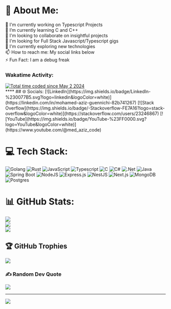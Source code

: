 # 💫 About Me:
🔭 I'm currently working on Typescript Projects<br>🌱 I’m currently learning C and C++<br>👯 I'm looking to collaborate on insightful projects<br>🤝 I'm looking for Full Stack Javascript/Typescript gigs<br>🧐 I'm currently exploring new technologies<br>📫 How to reach me: My social links below<br>⚡ Fun Fact: I am a debug freak

<!--START_SECTION:waka-->
<h3 align="left">Wakatime Activity:</h3>
<div align="left">
<a href="https://wakatime.com/@fccbc0ad-02bd-4202-8abe-4a9efc140a41"><img src="https://wakatime.com/badge/user/fccbc0ad-02bd-4202-8abe-4a9efc140a41.svg" alt="Total time coded since May 2 2024" /></a>
</div>****
<!--END_SECTION:waka-->
## 🌐 Socials:
[![LinkedIn](https://img.shields.io/badge/LinkedIn-%230077B5.svg?logo=linkedin&logoColor=white)](https://linkedin.com/in/mohamed-aziz-guennichi-82b741267) [![Stack Overflow](https://img.shields.io/badge/-Stackoverflow-FE7A16?logo=stack-overflow&logoColor=white)](https://stackoverflow.com/users/23246867) [![YouTube](https://img.shields.io/badge/YouTube-%23FF0000.svg?logo=YouTube&logoColor=white)](https://www.youtube.com/@med_aziz_code) 

# 💻 Tech Stack:
![Golang](https://img.shields.io/badge/Go-00ADD8?style=for-the-badge&logo=go&logoColor=white)
![Rust](https://img.shields.io/badge/Rust-000000?style=for-the-badge&logo=rust&logoColor=white)
![JavaScript](https://img.shields.io/badge/JavaScript-F7DF1E?style=for-the-badge&logo=javascript&logoColor=black)
![Typescript](https://img.shields.io/badge/TypeScript-3178C6?style=for-the-badge&logo=typescript&logoColor=white)
![C](https://img.shields.io/badge/C-A8B9CC?style=for-the-badge&logo=c&logoColor=white)
![C#](https://img.shields.io/badge/c%23-%23239120.svg?style=for-the-badge&logo=c-sharp&logoColor=white)
![.Net](https://img.shields.io/badge/.NET-512BD4?style=for-the-badge&logo=.net&logoColor=white)
![Java](https://img.shields.io/badge/Java-007396?style=for-the-badge&logo=java&logoColor=white)
![Spring Boot](https://img.shields.io/badge/Spring_Boot-6DB33F?style=for-the-badge&logo=spring-boot&logoColor=white)
![NodeJS](https://img.shields.io/badge/Node.js-339933?style=for-the-badge&logo=node.js&logoColor=white)
![Express.js](https://img.shields.io/badge/express.js-%23404d59.svg?style=for-the-badge&logo=express&logoColor=%2361DAFB)
![NestJS](https://img.shields.io/badge/NestJS-E0234E?style=for-the-badge&logo=nestjs&logoColor=white)
![Next.js](https://img.shields.io/badge/Next.js-000000?style=for-the-badge&logo=next.js&logoColor=white)
![MongoDB](https://img.shields.io/badge/MongoDB-47A248?style=for-the-badge&logo=mongodb&logoColor=white)
![Postgres](https://img.shields.io/badge/PostgreSQL-4169E1?style=for-the-badge&logo=postgresql&logoColor=white)
# 📊 GitHub Stats:
![](https://github-readme-stats.vercel.app/api?username=med-aziz-guennichi&theme=dark&hide_border=false&include_all_commits=true&count_private=true)<br/>
![](https://github-readme-streak-stats.herokuapp.com/?user=med-aziz-guennichi&theme=dark&hide_border=false)<br/>
![](https://github-readme-stats.vercel.app/api/top-langs/?username=med-aziz-guennichi&theme=dark&hide_border=false&include_all_commits=true&count_private=true&layout=compact)

## 🏆 GitHub Trophies
![](https://github-profile-trophy.vercel.app/?username=med-aziz-guennichi&theme=radical&no-frame=false&no-bg=false&margin-w=4)

### ✍️ Random Dev Quote
![](https://quotes-github-readme.vercel.app/api?type=horizontal&theme=radical)

---
[![](https://visitcount.itsvg.in/api?id=med-aziz-guennichi&icon=0&color=0)](https://visitcount.itsvg.in)
